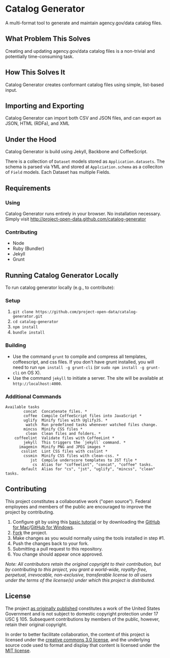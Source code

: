Catalog Generator
=================

A multi-format tool to generate and maintain agency.gov/data catalog files.

## What Problem This Solves

Creating and updating agency.gov/data catalog files is a non-trivial and potentially time-consuming task.

## How This Solves It

Catalog Generator creates conformant catalog files using simple, list-based input.

## Importing and Exporting

Catalog Generator can import both CSV and JSON files, and can export as JSON, HTML (RDFa), and XML

## Under the Hood

Catalog Generator is build using Jekyll, Backbone and CoffeeScript.

There is a collection of `Dataset` models stored as `Application.datasets`. The schema is parsed via YML and stored at `Applciation.schema` as a colleciton of `Field` models. Each Dataset has multiple Fields.

## Requirements

### Using

Catalog Generator runs entirely in your browser. No installation necessary. Simply visit http://project-open-data.github.com/catalog-generator

### Contributing

* Node
* Ruby (Bundler)
* Jekyll
* Grunt

## Running Catalog Generator Locally

To run catalog generator locally (e.g., to contribute):

### Setup

1. `git clone https://github.com/project-open-data/catalog-generator.git`
2. `cd catalog-generator`
3. `npm install`
4. `bundle install`

### Building

* Use the command `grunt` to compile and compress all templates, coffeescript, and css files. If you don't have grunt installed, you will need to run `npm install -g grunt-cli` (or `sudo npm install -g grunt-cli` on OS X).
* Use the command `jekyll` to initiate a server. The site will be available at `http://localhost:4000`.

### Additional Commands

```
Available tasks
        concat  Concatenate files. *                                           
        coffee  Compile CoffeeScript files into JavaScript *                   
        uglify  Minify files with UglifyJS. *                                  
         watch  Run predefined tasks whenever watched files change.            
        mincss  Minify CSS files *                                             
         clean  Clean files and folders. *                                     
    coffeelint  Validate files with CoffeeLint *                               
        jekyll  This triggers the `jekyll` command. *                          
      imagemin  Minify PNG and JPEG images *                                   
       csslint  Lint CSS files with csslint *                                  
        cssmin  Minify CSS files with clean-css. *                             
           jst  Compile underscore templates to JST file *                     
            cs  Alias for "coffeelint", "concat", "coffee" tasks.              
       default  Alias for "cs", "jst", "uglify", "mincss", "clean" tasks.   
```

## Contributing

This project constitutes a collaborative work ("open source"). Federal employees and members of the public are encouraged to improve the project by contributing.

1. Configure git by using this [basic tutorial](https://help.github.com/articles/set-up-git) or by downloading the [GitHub for Mac](http://mac.github.com/)/[GitHub for Windows](http://windows.github.com/).
2. [Fork](https://help.github.com/articles/fork-a-repo) the project.
3. Make changes as you would normally using the tools installed in step #1.
4. Push the changes back to your fork.
5. Submitting a pull request to this repository.
6. You change should appear once approved.

*Note: All contributors retain the original copyright to their contribution, but by contributing to this project, you grant a world-wide, royalty-free, perpetual, irrevocable, non-exclusive, transferable license to all users under the terms of the license(s) under which this project is distributed.*

## License

The project [as originally published](#) constitutes a work of the United States Government and is not subject to domestic copyright protection under 17 USC § 105. Subsequent contributions by members of the public, however, retain their original copyright.

In order to better facilitate collaboration, the content of this project is licensed under the [creative commons 3.0 license](http://creativecommons.org/licenses/by/3.0/us/deed.en_US), and the underlying source code used to format and display that content is licensed under the [MIT license](http://opensource.org/licenses/mit-license.php). 